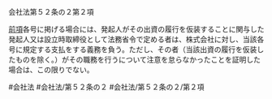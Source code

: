会社法第５２条の２第２項

[前項](会社法＿＿＿＿第５２条の２第１項)各号に掲げる場合には、発起人がその出資の履行を仮装することに関与した発起人又は設立時取締役として法務省令で定める者は、株式会社に対し、当該各号に規定する支払をする義務を負う。ただし、その者（当該出資の履行を仮装したものを除く。）がその職務を行うについて注意を怠らなかったことを証明した場合は、この限りでない。

#会社法
#会社法/第５２条の２
#会社法/第５２条の２/第２項
